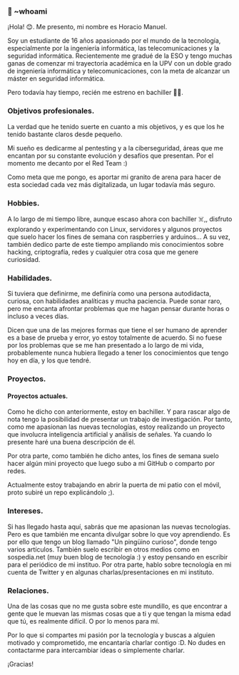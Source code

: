 ### 👋 ~whoami

¡Hola! 😊. Me presento, mi nombre es Horacio Manuel.

Soy un estudiante de 16 años apasionado por el mundo de la tecnología, especialmente por la ingeniería informática, las telecomunicaciones y la seguridad informática. Recientemente me gradué de la ESO y tengo muchas ganas de comenzar mi trayectoria académica en la UPV con un doble grado de ingeniería informática y telecomunicaciones, con la meta de alcanzar un máster en seguridad informática.

Pero todavía hay tiempo, recién me estreno en bachiller 😵‍💫.

### Objetivos profesionales.
La verdad que he tenido suerte en cuanto a mis objetivos, y es que los he tenido bastante claros desde pequeño.

Mi sueño es dedicarme al pentesting y a la ciberseguridad, áreas que me encantan por su constante evolución y desafíos que presentan. Por el momento me decanto por el Red Team :)

Como meta que me pongo, es aportar mi granito de arena para hacer de esta sociedad cada vez más digitalizada, un lugar todavía más seguro.

### Hobbies.
A lo largo de mi tiempo libre, aunque escaso ahora con bachiller ☠️,, disfruto explorando y experimentando con Linux, servidores y algunos proyectos que suelo hacer los fines de semana con raspberries y arduinos...
A su vez, también dedico parte de este tiempo ampliando mis conocimientos sobre hacking, criptografía, redes y cualquier otra cosa que me genere curiosidad.

### Habilidades.
Si tuviera que definirme, me definiría como una persona autodidacta, curiosa, con habilidades analíticas y mucha paciencia. Puede sonar raro, pero me encanta afrontar problemas que me hagan pensar durante horas o incluso a veces días.

Dicen que una de las mejores formas que tiene el ser humano de aprender es a base de prueba y error, yo estoy totalmente de acuerdo. Si no fuese por los problemas que se me han presentado a lo largo de mi vida, probablemente nunca hubiera llegado a tener los conocimientos que tengo hoy en día, y los que tendré.

### Proyectos.
#### Proyectos actuales.
Como he dicho con anteriormente, estoy en bachiller. Y para rascar algo de nota tengo la posibilidad de presentar un trabajo de investigación. Por tanto, como me apasionan las nuevas tecnologías, estoy realizando un proyecto que involucra inteligencia artificial y análisis de señales. Ya cuando lo presente haré una buena descripción de él.


Por otra parte, como también he dicho antes, los fines de semana suelo hacer algún mini proyecto que luego subo a mi GitHub o comparto por redes.

Actualmente estoy trabajando en abrir la puerta de mi patio con el móvil, proto subiré un repo explicándolo ;).

### Intereses.
Si has llegado hasta aquí, sabrás que me apasionan las nuevas tecnologías. Pero es que también me encanta divulgar sobre lo que voy aprendiendo. Es por ello que tengo un blog llamado "Un pingüino curioso", donde tengo varios artículos. También suelo escribir en otros medios como en sospedia.net (muy buen blog de tecnología :) y estoy pensando en escribir para el periódico de mi instituo. Por otra parte, hablo sobre tecnología en mi cuenta de Twitter y en algunas charlas/presentaciones en mi instituto.

### Relaciones.
Una de las cosas que no me gusta sobre este mundillo, es que encontrar a gente que le muevan las mismas cosas que a ti y que tengan la misma edad que tú, es realmente difícil. O por lo menos para mí.

Por lo que si compartes mi pasión por la tecnología y buscas a alguien motivado y comprometido, me encantaría charlar contigo :D. No dudes en contactarme para intercambiar ideas o simplemente charlar.

¡Gracias!
